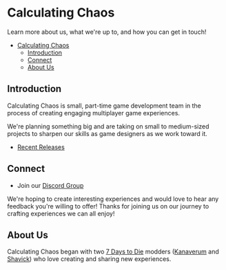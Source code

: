 # Calculating Chaos

Learn more about us, what we're up to, and how you can get in touch!

- [Calculating Chaos](#calculating-chaos)
  - [Introduction](#introduction)
  - [Connect](#connect)
  - [About Us](#about-us)

## Introduction

Calculating Chaos is small, part-time game development team in the process of creating engaging multiplayer game experiences.

We're planning something big and are taking on small to medium-sized projects to sharpen our skills as game designers as we work toward it.

- [Recent Releases](https://github.com/orgs/calculatingchaos/discussions/categories/announcements)

## Connect

- Join our [Discord Group](https://discord.gg/fZDjQZAZPw)

We're hoping to create interesting experiences and would love to hear any feedback you're willing to offer! Thanks for joining us on our journey to crafting experiences we can all enjoy!

## About Us

Calculating Chaos began with two [7 Days to Die](https://7daystodie.com/) modders ([Kanaverum](https://github.com/jonathan-robertson) and [Shavick](https://github.com/Shavick)) who love creating and sharing new experiences.
